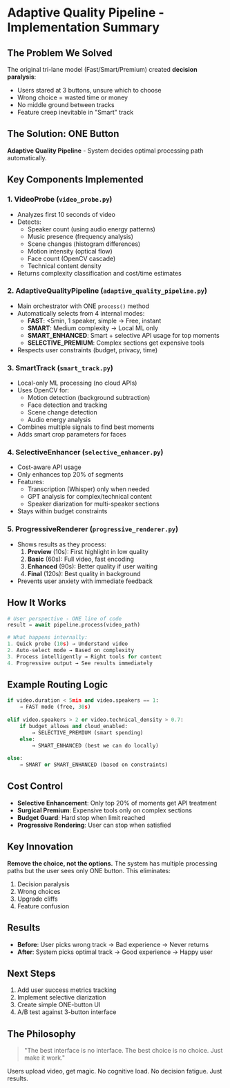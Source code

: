 # Adaptive Quality Pipeline - Implementation Summary

## The Problem We Solved

The original tri-lane model (Fast/Smart/Premium) created **decision paralysis**:
- Users stared at 3 buttons, unsure which to choose
- Wrong choice = wasted time or money
- No middle ground between tracks
- Feature creep inevitable in "Smart" track

## The Solution: ONE Button

**Adaptive Quality Pipeline** - System decides optimal processing path automatically.

## Key Components Implemented

### 1. VideoProbe (`video_probe.py`)
- Analyzes first 10 seconds of video
- Detects:
  - Speaker count (using audio energy patterns)
  - Music presence (frequency analysis)
  - Scene changes (histogram differences)
  - Motion intensity (optical flow)
  - Face count (OpenCV cascade)
  - Technical content density
- Returns complexity classification and cost/time estimates

### 2. AdaptiveQualityPipeline (`adaptive_quality_pipeline.py`)
- Main orchestrator with ONE `process()` method
- Automatically selects from 4 internal modes:
  - **FAST**: <5min, 1 speaker, simple → Free, instant
  - **SMART**: Medium complexity → Local ML only
  - **SMART_ENHANCED**: Smart + selective API usage for top moments
  - **SELECTIVE_PREMIUM**: Complex sections get expensive tools
- Respects user constraints (budget, privacy, time)

### 3. SmartTrack (`smart_track.py`)
- Local-only ML processing (no cloud APIs)
- Uses OpenCV for:
  - Motion detection (background subtraction)
  - Face detection and tracking
  - Scene change detection
  - Audio energy analysis
- Combines multiple signals to find best moments
- Adds smart crop parameters for faces

### 4. SelectiveEnhancer (`selective_enhancer.py`)
- Cost-aware API usage
- Only enhances top 20% of segments
- Features:
  - Transcription (Whisper) only when needed
  - GPT analysis for complex/technical content
  - Speaker diarization for multi-speaker sections
- Stays within budget constraints

### 5. ProgressiveRenderer (`progressive_renderer.py`)
- Shows results as they process:
  1. **Preview** (10s): First highlight in low quality
  2. **Basic** (60s): Full video, fast encoding
  3. **Enhanced** (90s): Better quality if user waiting
  4. **Final** (120s): Best quality in background
- Prevents user anxiety with immediate feedback

## How It Works

```python
# User perspective - ONE line of code
result = await pipeline.process(video_path)

# What happens internally:
1. Quick probe (10s) → Understand video
2. Auto-select mode → Based on complexity
3. Process intelligently → Right tools for content
4. Progressive output → See results immediately
```

## Example Routing Logic

```python
if video.duration < 5min and video.speakers == 1:
    → FAST mode (free, 30s)
    
elif video.speakers > 2 or video.technical_density > 0.7:
    if budget_allows and cloud_enabled:
        → SELECTIVE_PREMIUM (smart spending)
    else:
        → SMART_ENHANCED (best we can do locally)
        
else:
    → SMART or SMART_ENHANCED (based on constraints)
```

## Cost Control

- **Selective Enhancement**: Only top 20% of moments get API treatment
- **Surgical Premium**: Expensive tools only on complex sections
- **Budget Guard**: Hard stop when limit reached
- **Progressive Rendering**: User can stop when satisfied

## Key Innovation

**Remove the choice, not the options.** The system has multiple processing paths but the user sees only ONE button. This eliminates:

1. Decision paralysis
2. Wrong choices
3. Upgrade cliffs
4. Feature confusion

## Results

- **Before**: User picks wrong track → Bad experience → Never returns
- **After**: System picks optimal track → Good experience → Happy user

## Next Steps

1. Add user success metrics tracking
2. Implement selective diarization
3. Create simple ONE-button UI
4. A/B test against 3-button interface

## The Philosophy

> "The best interface is no interface. The best choice is no choice. Just make it work."

Users upload video, get magic. No cognitive load. No decision fatigue. Just results.